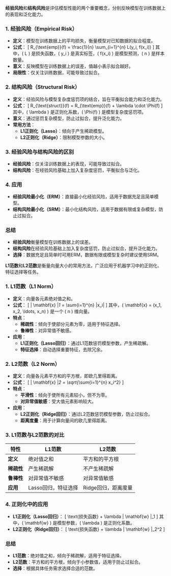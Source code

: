 **经验风险**和**结构风险**是评估模型性能的两个重要概念，分别反映模型在训练数据上的表现和泛化能力。

### 1. 经验风险（Empirical Risk）
- **定义**：模型在训练数据上的平均损失，衡量模型对已知数据的拟合程度。
- **公式**：
  \[
  R_{\text{emp}}(f) = \frac{1}{n} \sum_{i=1}^{n} L(y_i, f(x_i))
  \]
  其中，\( L \) 是损失函数，\( y_i \) 是真实标签，\( f(x_i) \) 是模型预测，\( n \) 是样本数量。
- **意义**：反映模型在训练数据上的误差，值越小表示拟合越好。
- **局限性**：仅关注训练数据，可能导致过拟合。

### 2. 结构风险（Structural Risk）
- **定义**：经验风险与模型复杂度惩罚项的结合，旨在平衡拟合能力和泛化能力。
- **公式**：
  \[
  R_{\text{struct}}(f) = R_{\text{emp}}(f) + \lambda \cdot \Phi(f)
  \]
  其中，\( \lambda \) 是正则化系数，\( \Phi(f) \) 是模型复杂度惩罚项。
- **意义**：通过惩罚复杂模型，防止过拟合，提升泛化能力。
- **常用方法**：
  - **L1正则化（Lasso）**：倾向于产生稀疏模型。
  - **L2正则化（Ridge）**：限制模型参数的大小。

### 3. 经验风险与结构风险的区别
- **经验风险**：仅关注训练数据上的表现，可能导致过拟合。
- **结构风险**：在经验风险基础上加入复杂度惩罚，平衡拟合与泛化。

### 4. 应用
- **经验风险最小化（ERM）**：直接最小化经验风险，适用于数据充足且简单模型。
- **结构风险最小化（SRM）**：最小化结构风险，适用于数据有限或复杂模型，防止过拟合。

### 总结
- **经验风险**衡量模型在训练数据上的误差。
- **结构风险**在经验风险基础上加入复杂度惩罚，防止过拟合，提升泛化能力。
- **选择**：数据充足且简单时可用ERM，数据有限或模型复杂时建议使用SRM。

**L1范数**和**L2范数**是衡量向量大小的常用方法，广泛应用于机器学习中的正则化、特征选择等任务。

### 1. L1范数（L1 Norm）
- **定义**：向量各元素绝对值之和。
- **公式**：
  \[
  \| \mathbf{x} \|_1 = \sum_{i=1}^{n} |x_i|
  \]
  其中，\( \mathbf{x} = (x_1, x_2, \ldots, x_n) \) 是一个 \( n \) 维向量。
- **特点**：
  - **稀疏性**：倾向于使部分元素为零，适用于特征选择。
  - **鲁棒性**：对异常值不敏感。
- **应用**：
  - **L1正则化（Lasso回归）**：通过L1范数惩罚模型参数，产生稀疏解。
  - **特征选择**：自动选择重要特征，去除冗余。

### 2. L2范数（L2 Norm）
- **定义**：向量各元素平方和的平方根，即欧几里得距离。
- **公式**：
  \[
  \| \mathbf{x} \|_2 = \sqrt{\sum_{i=1}^{n} x_i^2}
  \]
- **特点**：
  - **平滑性**：倾向于使所有元素较小，但不为零。
  - **对异常值敏感**：受大值元素影响较大。
- **应用**：
  - **L2正则化（Ridge回归）**：通过L2范数惩罚模型参数，防止过拟合。
  - **距离度量**：用于计算向量间的欧几里得距离。

### 3. L1范数与L2范数的对比
| 特性          | L1范数                          | L2范数                          |
|---------------|--------------------------------|--------------------------------|
| **定义**      | 绝对值之和                     | 平方和的平方根                 |
| **稀疏性**    | 产生稀疏解                     | 不产生稀疏解                   |
| **鲁棒性**    | 对异常值不敏感                 | 对异常值敏感                   |
| **应用**      | Lasso回归，特征选择            | Ridge回归，距离度量            |

### 4. 正则化中的应用
- **L1正则化（Lasso回归）**：
  \[
  \text{损失函数} + \lambda \| \mathbf{w} \|_1
  \]
  其中，\( \mathbf{w} \) 是模型参数，\( \lambda \) 是正则化系数。
- **L2正则化（Ridge回归）**：
  \[
  \text{损失函数} + \lambda \| \mathbf{w} \|_2^2
  \]

### 总结
- **L1范数**：绝对值之和，倾向于稀疏解，适用于特征选择。
- **L2范数**：平方和的平方根，倾向于小参数值，适用于防止过拟合。
- **选择**：根据具体任务需求选择合适的范数。